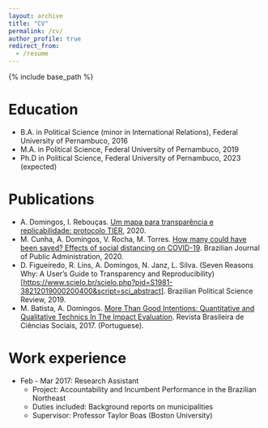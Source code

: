 ```yaml
---
layout: archive
title: "CV"
permalink: /cv/
author_profile: true
redirect_from:
  - /resume
---
```


{% include base_path %}

Education
======
* B.A. in Political Science (minor in International Relations), Federal University of Pernambuco, 2016
* M.A. in Political Science, Federal University of Pernambuco, 2019
* Ph.D in Political Science, Federal University of Pernambuco, 2023 (expected)

Publications
======
  * A. Domingos, I. Rebouças. [Um mapa para transparência e replicabilidade: protocolo TIER](https://periodicos.ufpe.br/revistas/politicahoje/article/view/245776), 2020.
  * M. Cunha, A. Domingos, V. Rocha, M. Torres. [How many could have been saved? Effects of social distancing on COVID-19](http://bibliotecadigital.fgv.br/ojs/index.php/rap/article/view/83026). Brazilian Journal of Public Administration, 2020.
  * D. Figueiredo, R. Lins, A. Domingos, N. Janz, L. Silva. (Seven Reasons Why: A User’s Guide to Transparency and Reproducibility)[https://www.scielo.br/scielo.php?pid=S1981-38212019000200400&script=sci_abstract]. Brazilian Political Science Review, 2019.
  * M. Batista, A. Domingos. [More Than Good Intentions: Quantitative and Qualitative Technics In The Impact Evaluation](https://www.scielo.br/scielo.php?pid=S0102-69092017000200511&script=sci_abstract&tlng=pt). Revista Brasileira de Ciências Sociais, 2017. (Portuguese).

Work experience
======
* Feb - Mar 2017: Research Assistant
  * Project: Accountability and Incumbent Performance in the Brazilian Northeast
  * Duties included: Background reports on  municipalities
  * Supervisor: Professor Taylor Boas (Boston University)
